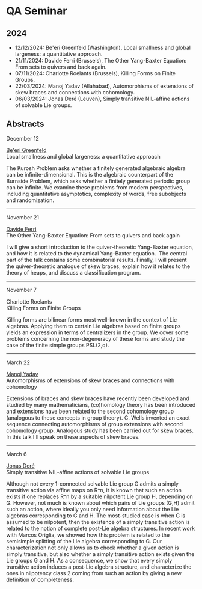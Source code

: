 # QA Seminar

## 2024

*   12/12/2024: Be'eri Greenfeld (Washington), Local smallness and global largeness: a quantitative approach.  
*   21/11/2024: Davide Ferri (Brussels), The Other Yang-Baxter Equation: From sets to quivers and back again.
*   07/11/2024: Charlotte Roelants (Brussels), Killing Forms on Finite Groups.
*   22/03/2024: Manoj Yadav (Allahabad), Automorphisms of extensions of skew braces and connections with cohomology.
*   06/03/2024: Jonas Deré (Leuven), Simply transitive NIL-affine actions of solvable Lie groups.

## Abstracts

December 12

[Be'eri Greenfeld](https://sites.google.com/view/beeri-greenfeld)  
Local smallness and global largeness: a quantitative approach

The Kurosh Problem asks whether a finitely generated algebraic algebra can be infinite-dimensional. This is the algebraic counterpart of the Burnside Problem, which asks whether a finitely generated periodic group can be infinite. We examine these problems from modern perspectives, including quantitative asymptotics, complexity of words, free subobjects and randomization.

* * *


November 21

[Davide Ferri](https://sites.google.com/view/davide-ferri/)  
The Other Yang-Baxter Equation: From sets to quivers and back again

I will give a short introduction to the quiver-theoretic Yang-Baxter equation, and how it is related to the dynamical Yang-Baxter equation.  The central part of the talk contains some combinatorial results. Finally, I will present the quiver-theoretic analogue of skew braces, explain how it relates to the theory of heaps, and discuss a classification program.

* * *


November 7

Charlotte Roelants  
Killing Forms on Finite Groups

Killing forms are bilinear forms most well-known in the context of Lie algebras. Applying them to certain Lie algebras based on finite groups yields an expression in terms of centralizers in the group. We cover some problems concerning the non-degeneracy of these forms and study the case of the finite simple groups PSL(2,q).

* * *

March 22

[Manoj Yadav](https://www.hri.res.in/~myadav/frame_1.htm)  
Automorphisms of extensions of skew braces and connections with cohomology

Extensions of braces and skew braces have recently been developed and studied by many mathematicians, (co)homology theory has been introduced and extensions have been related to the second cohomology group (analogous to these concepts in group theory). C. Wells invented an exact sequence connecting automorphisms of group extensions with second cohomology group. Analogous study has been carried out for skew braces. In this talk I'll speak on these aspects of skew braces.

* * *

March 6

[Jonas Deré](https://kulak.kuleuven.be/~u0065077/)  
Simply transitive NIL-affine actions of solvable Lie groups
 
Although not every 1-connected solvable Lie group G admits a simply transitive action via affine maps on R^n, it is known that such an action exists if one replaces R^n by a suitable nilpotent Lie group H, depending on G. However, not much is known about which pairs of Lie groups (G,H) admit such an action, where ideally you only need information about the Lie algebras corresponding to G and H. The most-studied case is when G is assumed to be nilpotent, then the existence of a simply transitive action is related to the notion of complete post-Lie algebra structures.
In recent work with Marcos Origlia, we showed how this problem is related to the semisimple splitting of the Lie algebra corresponding to G. Our characterization not only allows us to check whether a given action is simply transitive, but also whether a simply transitive action exists given the Lie groups G and H. As a consequence, we show that every simply transitive action induces a post-Lie algebra structure, and characterize the ones in nilpotency class 2 coming from such an action by giving a new definition of completeness.
 
